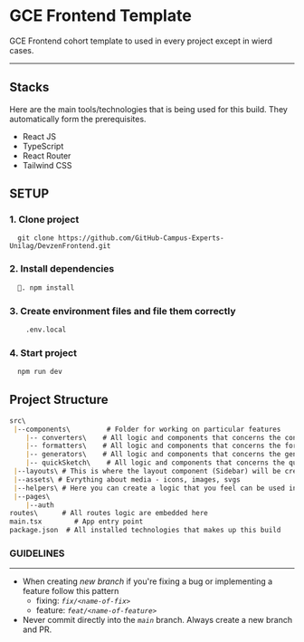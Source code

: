 # GCE Frontend Template

GCE Frontend cohort template to used in every project except
in wierd cases.

****

## Stacks

Here are the main tools/technologies that is being used for this build. They automatically form the prerequisites.
- React JS
- TypeScript
- React Router
- Tailwind CSS

## SETUP

### 1. Clone project

```git
  git clone https://github.com/GitHub-Campus-Experts-Unilag/DevzenFrontend.git
```

### 2. Install dependencies

```markdown
  🍕. npm install 
```

### 3. Create environment files and file them correctly

```bash
    .env.local
```

### 4. Start project

```bash
  npm run dev
```


## Project Structure

```markdown
src\
 |--components\         # Folder for working on particular features
    |-- converters\    # All logic and components that concerns the converters tool
    |-- formatters\    # All logic and components that concerns the formatters tool
    |-- generators\    # All logic and components that concerns the generators tool
    |-- quickSketch\    # All logic and components that concerns the quickSketch tool
 |--layouts\ # This is where the layout component (Sidebar) will be created then it can be used in the routes
 |--assets\ # Evrything about media - icons, images, svgs
 |--helpers\ # Here you can create a logic that you feel can be used in multiple places. More like extracting a logic for the sake of reusability
 |--pages\
    |--auth
routes\      # All routes logic are embedded here
main.tsx        # App entry point
package.json  # All installed technologies that makes up this build 
```

### GUIDELINES

****

* When creating *new branch* if you're fixing a bug or implementing a feature follow this pattern
  * fixing: *`fix/<name-of-fix>`*
  * feature: *`feat/<name-of-feature>`*
* Never commit directly into the *`main`* branch. Always create a new branch and PR.